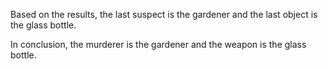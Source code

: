 
Based on the results, the last suspect is the gardener
and the last object is the glass bottle.

In conclusion, the murderer is the gardener and the weapon is the glass bottle.
